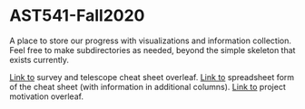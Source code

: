 # AST541-Fall2020

A place to store our progress with visualizations and information collection. Feel free to make subdirectories as needed, beyond the simple skeleton that exists currently.

[Link to](https://www.overleaf.com/7395997195rrpvfpqmtfqw) survey and telescope cheat sheet overleaf.
[Link to](https://docs.google.com/spreadsheets/d/1ktZPlRbmtzVrWRXBQJKU5Jm_hg0foA5TtY5Sd_DdcBI/edit?usp=sharing) spreadsheet form of the cheat sheet (with information in additional columns).
[Link to](https://www.overleaf.com/project/5f318195a15f6d0001119a4e) project motivation overleaf.
